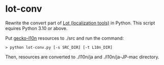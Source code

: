 # lot-conv

Rewrite the convert part of [Lot (localization tools)](https://github.com/mozilla-japan/lot) in Python.
This script equires Python 3.10 or above.

Put [gecko-l10n](https://github.com/mozilla-japan/gecko-l10n/tree/master/ja) resources to ./src and run the command:

```> python lot-conv.py [-s SRC_DIR] [-t L10n_DIR]```

Then, resources are converted to ./l10n/ja and ./l10n/ja-JP-mac directory.
